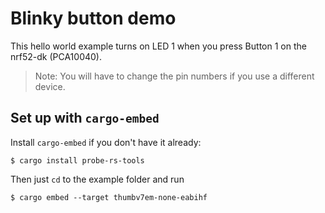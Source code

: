# Blinky button demo

This hello world example turns on LED 1 when you press Button 1 on the nrf52-dk (PCA10040).
> Note: You will have to change the pin numbers if you use a different device.

## Set up with `cargo-embed`

Install `cargo-embed` if you don't have it already:

```console
$ cargo install probe-rs-tools
```

Then just `cd` to the example folder and run

```console
$ cargo embed --target thumbv7em-none-eabihf
```


